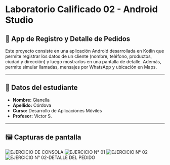 # Laboratorio Calificado 02 - Android Studio

## 📱 App de Registro y Detalle de Pedidos

Este proyecto consiste en una aplicación Android desarrollada en Kotlin que permite registrar los datos de un cliente (nombre, teléfono, productos, ciudad y dirección) y luego mostrarlos en una pantalla de detalle. Además, permite simular llamadas, mensajes por WhatsApp y ubicación en Maps.

---

## 👤 Datos del estudiante

- **Nombre:** Gianella
- **Apellido:** Córdova
- **Curso:** Desarrollo de Aplicaciones Móviles
- **Profesor:** Victor S.

---


## 🖼️ Capturas de pantalla

![EJERCICIO DE CONSOLA ](https://github.com/user-attachments/assets/3ebf78b8-c9db-4221-b53f-3430e7b77521)
![EJERCICIO N° 01](https://github.com/user-attachments/assets/ec4acaf0-53c7-4e57-b5d0-dab3f14ba0a6)
![EJERCICIO N° 02](https://github.com/user-attachments/assets/f72b0252-0551-463c-a3b7-7fe448e4c7bd)
![EJERCICIO N° 02-DETALLE DEL PEDIDO](https://github.com/user-attachments/assets/96db55df-5c6b-46d8-bcac-0e079670c22e)

